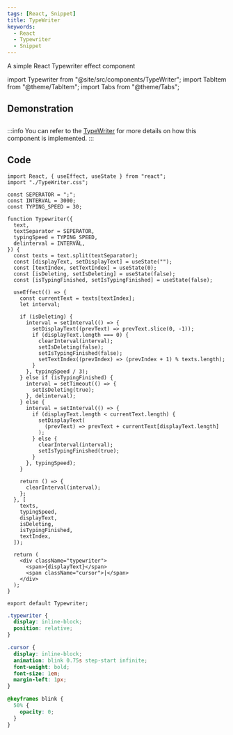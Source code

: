```yaml
---
tags: [React, Snippet]
title: TypeWriter
keywords:
  - React
  - Typewriter
  - Snippet
---
```


A simple React Typewriter effect component

import Typewriter from "@site/src/components/TypeWriter";
import TabItem from "@theme/TabItem";
import Tabs from "@theme/Tabs";

## Demonstration

<h2>
  <Typewriter
    text="Monday left me broken; Tuesday, I was through with hoping; Wednesday, my empty arms are open; Thursday, waiting for love, waiting for love; Thank the stars, it's Friday; I'm burning like a fire gone wild on Saturday; Guess I won't be coming to church on Sunday; I'll be waiting for love, waiting for love; to come around;◢◤"
    delinterval={2000}
  />
</h2>

:::info
You can refer to the [TypeWriter](/blog/TypeWriter) for more details on how this component is implemented.
:::

## Code

<Tabs>
<TabItem value="tsx" label="TypeWriter.tsx">

```tsx showLineNumbers title="TypeWriter.tsx"
import React, { useEffect, useState } from "react";
import "./TypeWriter.css";

const SEPERATOR = ";";
const INTERVAL = 3000;
const TYPING_SPEED = 30;

function Typewriter({
  text,
  textSeparator = SEPERATOR,
  typingSpeed = TYPING_SPEED,
  delinterval = INTERVAL,
}) {
  const texts = text.split(textSeparator);
  const [displayText, setDisplayText] = useState("");
  const [textIndex, setTextIndex] = useState(0);
  const [isDeleting, setIsDeleting] = useState(false);
  const [isTypingFinished, setIsTypingFinished] = useState(false);

  useEffect(() => {
    const currentText = texts[textIndex];
    let interval;

    if (isDeleting) {
      interval = setInterval(() => {
        setDisplayText((prevText) => prevText.slice(0, -1));
        if (displayText.length === 0) {
          clearInterval(interval);
          setIsDeleting(false);
          setIsTypingFinished(false);
          setTextIndex((prevIndex) => (prevIndex + 1) % texts.length);
        }
      }, typingSpeed / 3);
    } else if (isTypingFinished) {
      interval = setTimeout(() => {
        setIsDeleting(true);
      }, delinterval);
    } else {
      interval = setInterval(() => {
        if (displayText.length < currentText.length) {
          setDisplayText(
            (prevText) => prevText + currentText[displayText.length]
          );
        } else {
          clearInterval(interval);
          setIsTypingFinished(true);
        }
      }, typingSpeed);
    }

    return () => {
      clearInterval(interval);
    };
  }, [
    texts,
    typingSpeed,
    displayText,
    isDeleting,
    isTypingFinished,
    textIndex,
  ]);

  return (
    <div className="typewriter">
      <span>{displayText}</span>
      <span className="cursor">|</span>
    </div>
  );
}

export default Typewriter;
```

</TabItem>
<TabItem value="css" label="TypeWriter.css">

```css showLineNumbers title="TypeWriter.css"
.typewriter {
  display: inline-block;
  position: relative;
}

.cursor {
  display: inline-block;
  animation: blink 0.75s step-start infinite;
  font-weight: bold;
  font-size: 1em;
  margin-left: 1px;
}

@keyframes blink {
  50% {
    opacity: 0;
  }
}
```

</TabItem>
</Tabs>
